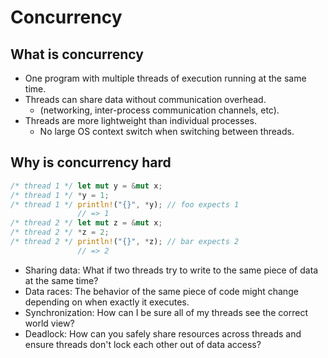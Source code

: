 # Concurrency

## What is concurrency

- One program with multiple threads of execution running at the same time.
- Threads can share data without communication overhead.
  - (networking, inter-process communication channels, etc).
- Threads are more lightweight than individual processes.
  - No large OS context switch when switching between threads.

## Why is concurrency hard

```rust
/* thread 1 */ let mut y = &mut x;
/* thread 1 */ *y = 1;
/* thread 1 */ println!("{}", *y); // foo expects 1
               // => 1
/* thread 2 */ let mut z = &mut x;
/* thread 2 */ *z = 2;
/* thread 2 */ println!("{}", *z); // bar expects 2
               // => 2
```

- Sharing data: What if two threads try to write to the same piece of data at
  the same time?
- Data races: The behavior of the same piece of code might change depending on
  when exactly it executes.
- Synchronization: How can I be sure all of my threads see the correct world
  view?
- Deadlock: How can you safely share resources across threads and ensure threads
  don't lock each other out of data access?
